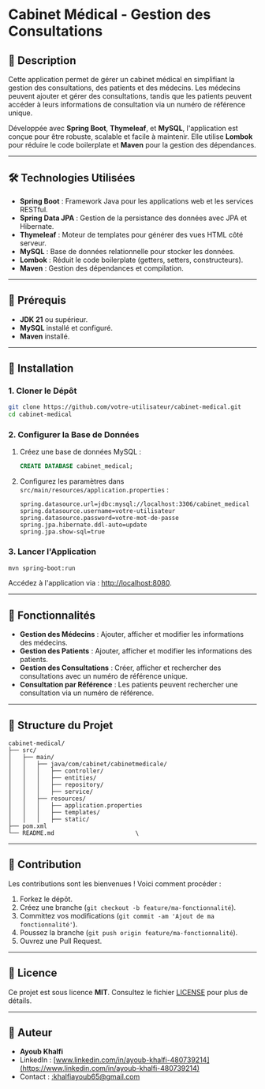 # Cabinet Médical - Gestion des Consultations

## 📝 Description
Cette application permet de gérer un cabinet médical en simplifiant la gestion des consultations, des patients et des médecins. Les médecins peuvent ajouter et gérer des consultations, tandis que les patients peuvent accéder à leurs informations de consultation via un numéro de référence unique.

Développée avec **Spring Boot**, **Thymeleaf**, et **MySQL**, l'application est conçue pour être robuste, scalable et facile à maintenir. Elle utilise **Lombok** pour réduire le code boilerplate et **Maven** pour la gestion des dépendances.

---

## 🛠 Technologies Utilisées
- **Spring Boot** : Framework Java pour les applications web et les services RESTful.
- **Spring Data JPA** : Gestion de la persistance des données avec JPA et Hibernate.
- **Thymeleaf** : Moteur de templates pour générer des vues HTML côté serveur.
- **MySQL** : Base de données relationnelle pour stocker les données.
- **Lombok** : Réduit le code boilerplate (getters, setters, constructeurs).
- **Maven** : Gestion des dépendances et compilation.

---

## 🚀 Prérequis
- **JDK 21** ou supérieur.
- **MySQL** installé et configuré.
- **Maven** installé.

---

## 🔧 Installation

### 1. Cloner le Dépôt
```bash
git clone https://github.com/votre-utilisateur/cabinet-medical.git
cd cabinet-medical
```

### 2. Configurer la Base de Données
1. Créez une base de données MySQL :
   ```sql
   CREATE DATABASE cabinet_medical;
   ```
2. Configurez les paramètres dans `src/main/resources/application.properties` :
   ```properties
   spring.datasource.url=jdbc:mysql://localhost:3306/cabinet_medical
   spring.datasource.username=votre-utilisateur
   spring.datasource.password=votre-mot-de-passe
   spring.jpa.hibernate.ddl-auto=update
   spring.jpa.show-sql=true
   ```

### 3. Lancer l'Application
```bash
mvn spring-boot:run
```
Accédez à l'application via : [http://localhost:8080](http://localhost:8080).

---

## 🌟 Fonctionnalités
- **Gestion des Médecins** : Ajouter, afficher et modifier les informations des médecins.
- **Gestion des Patients** : Ajouter, afficher et modifier les informations des patients.
- **Gestion des Consultations** : Créer, afficher et rechercher des consultations avec un numéro de référence unique.
- **Consultation par Référence** : Les patients peuvent rechercher une consultation via un numéro de référence.

---

## 📂 Structure du Projet
```
cabinet-medical/
├── src/
│   ├── main/
│   │   ├── java/com/cabinet/cabinetmedicale/
│   │   │   ├── controller/          
│   │   │   ├── entities/            
│   │   │   ├── repository/          
│   │   │   ├── service/             
│   │   ├── resources/
│   │   │   ├── application.properties 
│   │   │   ├── templates/           
│   │   │   ├── static/              
├── pom.xml                         
└── README.md                       \
```

---

## 🤝 Contribution
Les contributions sont les bienvenues ! Voici comment procéder :
1. Forkez le dépôt.
2. Créez une branche (`git checkout -b feature/ma-fonctionnalité`).
3. Committez vos modifications (`git commit -am 'Ajout de ma fonctionnalité'`).
4. Poussez la branche (`git push origin feature/ma-fonctionnalité`).
5. Ouvrez une Pull Request.

---

## 📜 Licence
Ce projet est sous licence **MIT**. Consultez le fichier [LICENSE](LICENSE) pour plus de détails.

---

## 👤 Auteur
- **Ayoub Khalfi**  
- LinkedIn : [www.linkedin.com/in/ayoub-khalfi-480739214](https://www.linkedin.com/in/ayoub-khalfi-480739214)  
- Contact : [:khalfiayoub65@gmail.com](mailto:khalfiayoub65@gmail.com)  
